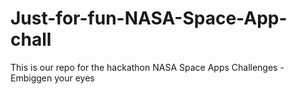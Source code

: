 # Just-for-fun-NASA-Space-App-chall
This is our repo for the hackathon NASA Space Apps Challenges - Embiggen your eyes
